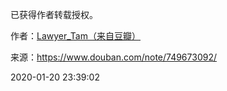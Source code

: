 已获得作者转载授权。


作者：[Lawyer_Tam（来自豆瓣）](https://www.douban.com/people/50118435/)


来源：https://www.douban.com/note/749673092/


2020-01-20 23:39:02


  

